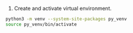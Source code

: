 1. Create and activate virtual environment.
```sh
python3 -m venv --system-site-packages py_venv
source py_venv/bin/activate
```